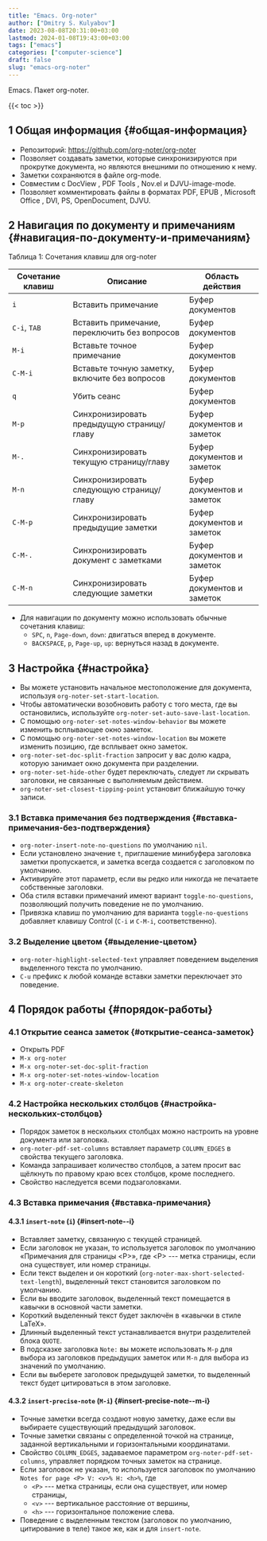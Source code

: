 ```yaml
---
title: "Emacs. Org-noter"
author: ["Dmitry S. Kulyabov"]
date: 2023-08-08T20:31:00+03:00
lastmod: 2024-01-08T19:43:00+03:00
tags: ["emacs"]
categories: ["computer-science"]
draft: false
slug: "emacs-org-noter"
---
```


Emacs. Пакет org-noter.

<!--more-->

{{< toc >}}


## <span class="section-num">1</span> Общая информация {#общая-информация}

-   Репозиторий: <https://github.com/org-noter/org-noter>
-   Позволяет создавать заметки, которые синхронизируются при прокрутке документа, но являются внешними по отношению к нему.
-   Заметки сохраняются в файле org-mode.
-   Совместим с DocView , PDF Tools , Nov.el и DJVU-image-mode.
-   Позволяет комментировать файлы в форматах PDF, EPUB , Microsoft Office , DVI, PS, OpenDocument, DJVU.


## <span class="section-num">2</span> Навигация по документу и примечаниям {#навигация-по-документу-и-примечаниям}

<div class="table-caption">
  <span class="table-number">&#1058;&#1072;&#1073;&#1083;&#1080;&#1094;&#1072; 1:</span>
  Сочетания клавиш для org-noter
</div>

| Сочетание клавиш | Описание                                       | Область действия           |
|------------------|------------------------------------------------|----------------------------|
| `i`              | Вставить примечание                            | Буфер документов           |
| `C-i`, `TAB`     | Вставить примечание, переключить без вопросов  | Буфер документов           |
| `M-i`            | Вставьте точное примечание                     | Буфер документов           |
| `C-M-i`          | Вставьте точную заметку, включите без вопросов | Буфер документов           |
| `q`              | Убить сеанс                                    | Буфер документов           |
| `M-p`            | Синхронизировать предыдущую страницу/главу     | Буфер документов и заметок |
| `M-.`            | Синхронизировать текущую страницу/главу        | Буфер документов и заметок |
| `M-n`            | Синхронизировать следующую страницу/главу      | Буфер документов и заметок |
| `C-M-p`          | Синхронизировать предыдущие заметки            | Буфер документов и заметок |
| `C-M-.`          | Синхронизировать документ с заметками          | Буфер документов и заметок |
| `C-M-n`          | Синхронизировать следующие заметки             | Буфер документов и заметок |

-   Для навигации по документу можно использовать обычные сочетания клавиш:
    -   `SPC`, `n`, `Page-down`, `down`: двигаться вперед в документе.
    -   `BACKSPACE`, `p`, `Page-up`, `up`: вернуться назад в документе.


## <span class="section-num">3</span> Настройка {#настройка}

-   Вы можете установить начальное местоположение для документа, используя `org-noter-set-start-location`.
-   Чтобы автоматически возобновить работу с того места, где вы остановились, используйте `org-noter-set-auto-save-last-location`.
-   С помощью `org-noter-set-notes-window-behavior` вы можете изменить всплывающее окно заметок.
-   С помощью `org-noter-set-notes-window-location` вы можете изменить позицию, где всплывает окно заметок.
-   `org-noter-set-doc-split-fraction` запросит у вас долю кадра, которую занимает окно документа при разделении.
-   `org-noter-set-hide-other` будет переключать, следует ли скрывать заголовки, не связанные с выполняемым действием.
-   `org-noter-set-closest-tipping-point` установит ближайшую точку записи.


### <span class="section-num">3.1</span> Вставка примечания без подтверждения {#вставка-примечания-без-подтверждения}

-   `org-noter-insert-note-no-questions` по умолчанию `nil`.
-   Если установлено значение `t`, приглашение минибуфера заголовка заметки пропускается, и заметка всегда создается с заголовком по умолчанию.
-   Активируйте этот параметр, если вы редко или никогда не печатаете собственные заголовки.
-   Оба стиля вставки примечаний имеют вариант `toggle-no-questions`, позволяющий получить поведение не по умолчанию.
-   Привязка клавиш по умолчанию для варианта `toggle-no-questions` добавляет клавишу Control (`C-i` и `C-M-i`, соответственно).


### <span class="section-num">3.2</span> Выделение цветом {#выделение-цветом}

-   `org-noter-highlight-selected-text` управляет поведением выделения выделенного текста по умолчанию.
-   `C-u` префикс к любой команде вставки заметки переключает это поведение.


## <span class="section-num">4</span> Порядок работы {#порядок-работы}


### <span class="section-num">4.1</span> Открытие сеанса заметок {#открытие-сеанса-заметок}

-   Открыть PDF
-   `M-x org-noter`
-   `M-x org-noter-set-doc-split-fraction`
-   `M-x org-noter-set-notes-window-location`
-   `M-x org-noter-create-skeleton`


### <span class="section-num">4.2</span> Настройка нескольких столбцов {#настройка-нескольких-столбцов}

-   Порядок заметок в нескольких столбцах можно настроить на уровне документа или заголовка.
-   `org-noter-pdf-set-columns` вставляет параметр `COLUMN_EDGES` в свойства текущего заголовка.
-   Команда запрашивает количество столбцов, а затем просит вас щёлкнуть по правому краю всех столбцов, кроме последнего.
-   Свойство наследуется всеми подзаголовками.


### <span class="section-num">4.3</span> Вставка примечания {#вставка-примечания}


#### <span class="section-num">4.3.1</span> `insert-note` (`i`) {#insert-note--i}

-   Вставляет заметку, связанную с текущей страницей.
-   Если заголовок не указан, то используется заголовок по умолчанию «Примечания для страницы &lt;P&gt;», где &lt;P&gt; --- метка страницы, если она существует, или номер страницы.
-   Если текст выделен и он короткий (`org-noter-max-short-selected-text-length`), выделенный текст становится заголовком по умолчанию.
-   Если вы вводите заголовок, выделенный текст помещается в кавычки в основной части заметки.
-   Короткий выделенный текст будет заключён в «кавычки в стиле LaTeX».
-   Длинный выделенный текст устанавливается внутри разделителей блока `QUOTE`.
-   В подсказке заголовка `Note:` вы можете использовать `M-p` для выбора из заголовков предыдущих заметок или `M-n` для выбора из значений по умолчанию.
-   Если вы выберете заголовок предыдущей заметки, то выделенный текст будет цитироваться в этом заголовке.


#### <span class="section-num">4.3.2</span> `insert-precise-note` (`M-i`) {#insert-precise-note--m-i}

-   Точные заметки всегда создают новую заметку, даже если вы выбираете существующий предыдущий заголовок.
-   Точные заметки связаны с определенной точкой на странице, заданной вертикальными и горизонтальными координатами.
-   Свойство `COLUMN_EDGES`, задаваемое параметром `org-noter-pdf-set-columns`, управляет порядком точных заметок на странице.
-   Если заголовок не указан, то используется заголовок по умолчанию `Notes for page <P> V: <v>% H: <h>%`, где
    -   `<P>` --- метка страницы, если она существует, или номер страницы,
    -   `<v>` --- вертикальное расстояние от вершины,
    -   `<h>` --- горизонтальное положение слева.
-   Поведение с выделенным текстом (заголовок по умолчанию, цитирование в теле) такое же, как и для `insert-note`.
